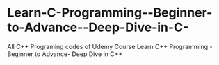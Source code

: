 # Learn-C-Programming--Beginner-to-Advance--Deep-Dive-in-C-
All C++ Programing codes of  Udemy Course Learn C++ Programming -Beginner to Advance- Deep Dive in C++
